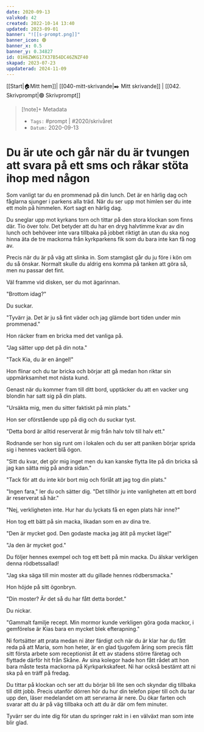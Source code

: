```yaml
---
date: 2020-09-13
valvkod: 42
created: 2022-10-14 13:40
updated: 2023-09-01
banner: "![[s-prompt.png]]"
banner_icon: 🟢
banner_x: 0.5
banner_y: 0.34827
id: 01H6ZWKG17X37B54DC46ZNZF40
skapad: 2023-07-23
uppdaterad: 2024-11-09
---
```

[[Start|🏠Mitt hem]]| [[040-mitt-skrivande|✒️ Mitt skrivande]] | [[042. Skrivprompt|🟢 Skrivprompt]]

> [!note]+ Metadata
> * `Tags:`  #prompt | #2020/skrivåret 
> * `Datum:` 2020-09-13

# Du är ute och går när du är tvungen att svara på ett sms och råkar stöta ihop med någon

Som vanligt tar du en prommenad på din lunch. Det är en härlig dag och fåglarna sjunger i parkens alla träd. När du ser upp mot himlen ser du inte ett moln på himmelen. Kort sagt en härlig dag.

Du sneglar upp mot kyrkans torn och tittar på den stora klockan som finns där. Tio över tolv. Det betyder att du har en dryg halvtimme kvar av din lunch och behöveer inte vara tillbaka på jobbet riktigt än utan du ska nog hinna äta de tre mackorna från kyrkparkens fik som du bara inte kan få nog av.

Precis när du är på väg att slinka in. Som stamgäst går du ju före i kön om du så önskar. Normalt skulle du aldrig ens komma på tanken att göra så, men nu passar det fint.

Väl framme vid disken, ser du mot ägarinnan.

"Brottom idag?"

Du suckar.

"Tyvärr ja. Det är ju så fint väder och jag glämde bort tiden under min prommenad."

Hon räcker fram en bricka med det vanliga på.

"Jag sätter upp det på din nota."

"Tack Kia, du är en ängel!"

Hon flinar och du tar bricka och börjar att gå medan hon riktar sin uppmärksamhet mot nästa kund.

Genast när du kommer fram till ditt bord, upptäcker du att en vacker ung blondin har satt sig på din plats. 

"Ursäkta mig, men du sitter faktiskt på min plats."

Hon ser oförstående upp på dig och du suckar tyst.

"Detta bord är alltid reserverat år mig från halv tolv till halv ett."

Rodnande ser hon sig runt om i lokalen och du ser att paniken börjar sprida sig i hennes vackert blå ögon.

"Sitt du kvar, det gör mig inget men du kan kanske flytta lite på din bricka så jag kan sätta mig på andra sidan."

"Tack för att du inte kör bort mig och förlåt att jag tog din plats."

"Ingen fara," ler du och sätter dig. "Det tillhör ju inte vanligheten att ett bord är reserverat så här."

"Nej, verkligheten inte. Hur har du lyckats få en egen plats här inne?"

Hon tog ett bätt på sin macka, likadan som en av dina tre.

"Den är mycket god. Den godaste macka jag ätit på mycket läge!"

"Ja den är mycket god."

Du följer hennes exempel och tog ett bett på min macka. Du älskar verkligen denna rödbetssallad!

"Jag ska säga till min moster att du gillade hennes rödbersmacka."

Hon höjde på sitt ögonbryn.

"Din moster? Är det så du har fått detta bordet."

Du nickar.

"Gammalt familje recept. Min mormor kunde verkligen göra goda mackor, i gemförelse är Kias bara en mycket blek efterapning."

Ni fortsätter att prata medan ni äter färdigt och när du är klar har du fått reda på att Maria, som hon heter, är en glad tjugofem åring som precis fått sitt första arbete som receptionist åt ett av stadens större färetag och flyttade därför hit från Skåne. Av sina kolegor hade hon fått rådet att hon bara måste testa mackorna på Kyrkparkskafeet. Ni har också bestämt att ni ska på en träff på fredag.

Du tittar på klockan och ser att du börjar bli lite sen och skyndar dig tillbaka till ditt jobb. Precis utanför dörren hör du hur din telefon piper till och du tar upp den, läser medelandet om att servrarna är nere. Du ökar farten och svarar att du är på väg tillbaka och att du är där om fem minuter.

Tyvärr ser du inte dig för utan du springer rakt in i en välväxt man som inte blir glad.